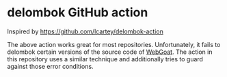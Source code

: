 # delombok GitHub action

Inspired by https://github.com/lcartey/delombok-action

The above action works great for most repositories. Unfortunately, it fails to delombok certain versions of the source code of [WebGoat](https://github.com/WebGoat/WebGoat). The action in this repository uses a similar technique and additionally tries to guard against those error conditions.
